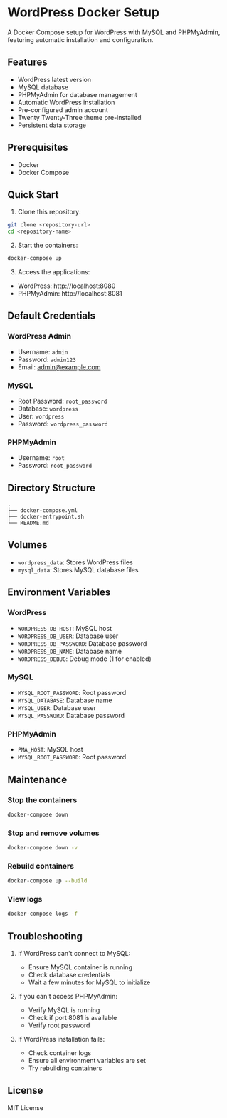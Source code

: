 # WordPress Docker Setup

A Docker Compose setup for WordPress with MySQL and PHPMyAdmin, featuring automatic installation and configuration.

## Features

- WordPress latest version
- MySQL database
- PHPMyAdmin for database management
- Automatic WordPress installation
- Pre-configured admin account
- Twenty Twenty-Three theme pre-installed
- Persistent data storage

## Prerequisites

- Docker
- Docker Compose

## Quick Start

1. Clone this repository:
```bash
git clone <repository-url>
cd <repository-name>
```

2. Start the containers:
```bash
docker-compose up
```

3. Access the applications:
- WordPress: http://localhost:8080
- PHPMyAdmin: http://localhost:8081

## Default Credentials

### WordPress Admin
- Username: `admin`
- Password: `admin123`
- Email: admin@example.com

### MySQL
- Root Password: `root_password`
- Database: `wordpress`
- User: `wordpress`
- Password: `wordpress_password`

### PHPMyAdmin
- Username: `root`
- Password: `root_password`

## Directory Structure

```
.
├── docker-compose.yml
├── docker-entrypoint.sh
└── README.md
```

## Volumes

- `wordpress_data`: Stores WordPress files
- `mysql_data`: Stores MySQL database files

## Environment Variables

### WordPress
- `WORDPRESS_DB_HOST`: MySQL host
- `WORDPRESS_DB_USER`: Database user
- `WORDPRESS_DB_PASSWORD`: Database password
- `WORDPRESS_DB_NAME`: Database name
- `WORDPRESS_DEBUG`: Debug mode (1 for enabled)

### MySQL
- `MYSQL_ROOT_PASSWORD`: Root password
- `MYSQL_DATABASE`: Database name
- `MYSQL_USER`: Database user
- `MYSQL_PASSWORD`: Database password

### PHPMyAdmin
- `PMA_HOST`: MySQL host
- `MYSQL_ROOT_PASSWORD`: Root password

## Maintenance

### Stop the containers
```bash
docker-compose down
```

### Stop and remove volumes
```bash
docker-compose down -v
```

### Rebuild containers
```bash
docker-compose up --build
```

### View logs
```bash
docker-compose logs -f
```

## Troubleshooting

1. If WordPress can't connect to MySQL:
   - Ensure MySQL container is running
   - Check database credentials
   - Wait a few minutes for MySQL to initialize

2. If you can't access PHPMyAdmin:
   - Verify MySQL is running
   - Check if port 8081 is available
   - Verify root password

3. If WordPress installation fails:
   - Check container logs
   - Ensure all environment variables are set
   - Try rebuilding containers

## License

MIT License 